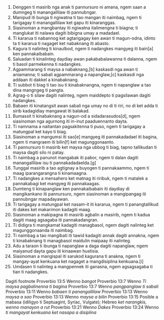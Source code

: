 1. Denggen ti masirib nga anak ti pannursuro ni amana, ngem saan a dumngeg ti manangallilaw iti pannubngar.
2. Manipud iti bunga ti ngiwatna ti tao mangan iti naimbag, ngem ti tarigagay ti manangallilaw ket gapu iti kinaranggas.
3. Siasinoman a mangbantay iti ngiwatna italimengna ti biagna;
   ti manglukat iti nalawa dagiti bibigna umay a madadael.
4. Ti kararua ti nabannog ket agtarigagay ken awan ti magun-odna, idinto ta ti kararua ti nagaget ket nabaknang iti abasto.
5. Kagura ti nalinteg ti kinaulbod, ngem ti nadangkes mangyeg iti bain[a] ken pannakaibabain.
6. Saluadan ti kinalinteg daydiay awan pakababalawanna ti dalanna, ngem ti basol parmekenna ti nadangkes.
7. Agpammarang ti maysa a nabaknang,[b] kaskasdi nga awan ti aniamanna;
   ti sabali agpammarang a napanglaw,[c] kaskasdi nga addaan iti dakkel a kinabaknang.
8. Ti subbot ti biag ti tao isu ti kinabaknangna, ngem ti napanglaw a tao dina mangngeg ti pangta.
9. Agrag-o ti silaw dagiti nalinteg, ngem maiddepto ti pagsilawan dagiti nadangkes.
10. Babaen iti kinatangsit awan sabali nga umay no di ti riri, no di ket adda ti sirib kadagidiay mangawat iti balakad.
11. Bumassit ti kinabaknang a nagun-od a sidadarasudos[d], ngem siasinoman nga agurnong iti in-inut paaduennanto dayta.
12. Ti namnama a naitantan pagsakitenna ti puso, ngem ti tarigagay a matungpal ket kayo ti biag.
13. Siasinoman a mangumsi iti sao[e] mangyeg iti pannakadadael iti bagina, ngem ti mangraem iti bilin[f] ket magunggonaanto.
14. Ti pannursuro ti masirib ket maysa nga ubbog ti biag, tapno tallikudan ti maysa dagiti silo ni patay.
15. Ti naimbag a panunot mangabak iti pabor, ngem ti dalan dagiti manangallilaw isu ti pannakadadaelda.[g]
16. Tunggal masirib a tao agtignay a buyogen ti pannakaammo, ngem ti maag iparangarangna ti kinamaagna.
17. Ti nadangkes a mensahero ket matnag iti riribuk, ngem ti matalek a pannakabagi ket mangyeg iti pannakaagas.
18. Dumteng ti kinapanglaw ken pannakaibabain iti daydiay di mangikankano iti pannursuro, ngem siasinoman a mangipangag iti pannubngar mapadayawan.
19. Ti tarigagay a matungpal ket nasam-it iti kararua, ngem ti panangtallikud iti dakes ket makarimon kadagiti maag.
20. Siasinoman a makipagna iti masirib agbalin a masirib, ngem ti kadua dagiti maag agsagaba iti pannakadangran.
21. Ti didigra ti mangkamat kadagiti managbasol, ngem dagiti nalinteg ket magunggonaanda iti naimbag.
22. Ti naimbag a tao mangibati iti tawid kadagiti annak dagiti annakna, ngem ti kinabaknang ti managbasol maidulin maipaay iti nalinteg.
23. Adu a taraon ti ibunga ti napanglaw a daga dagiti napanglaw, ngem maiyanud dayta gapu iti kinaawan hustisia.
24. Siasinoman a mangispal iti sarukod kagurana ti anakna, ngem ti mangay-ayat kenkuana ket nagaget a mangdisiplina kenkuana.[i]
25. Umdasen ti nalinteg a mangpennek iti ganasna, ngem agsagsagaba ti tian ti nadangkes.

Dagiti footnote
Proverbio 13:5 Wenno *bangot*
Proverbio 13:7 Wenno *Ti maysa pagbalinenna ti bagina*
Proverbio 13:7 Wenno *pangpanglaw ti sabali*
Proverbio 13:11 Wenno *babaen ti panangallilaw*
Proverbio 13:13 Wenno *maysa a sao*
Proverbio 13:13 Wenno *maysa a bilin*
Proverbio 13:15 Posible a mabasa (idiligyo ti Septuagint, Syriac, Vulgate); Hebreo *ket narangkis, wenno manayon a rut*
Proverbio 13:21 Wenno *Dakes*
Proverbio 13:24 Wenno *ti mangayat kenkuana ket nasapa a disiplina*